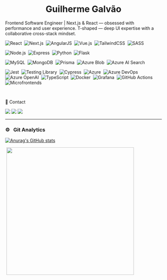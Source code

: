 <h1 align="center">Guilherme Galvão</h1>

Frontend Software Engineer | Next.js & React — obsessed with performance and user experience. T-shaped — deep UI expertise with a collaborative cross-stack mindset.


<!-- Frontend -->
![React](https://img.shields.io/badge/-React-05122A?style=flat&logo=react)&nbsp;
![Next.js](https://img.shields.io/badge/-Next.js-05122A?style=flat&logo=nextdotjs)&nbsp;
![AngularJS](https://img.shields.io/badge/-AngularJS-05122A?style=flat&logo=angular)&nbsp;
![Vue.js](https://img.shields.io/badge/-Vue.js-05122A?style=flat&logo=vue.js)&nbsp;
![TailwindCSS](https://img.shields.io/badge/-TailwindCSS-05122A?style=flat&logo=tailwindcss)&nbsp;
![SASS](https://img.shields.io/badge/-SASS-05122A?style=flat&logo=sass)&nbsp;

<!-- Backend -->
![Node.js](https://img.shields.io/badge/-Node.js-05122A?style=flat&logo=node.js)&nbsp;
![Express](https://img.shields.io/badge/-Express-05122A?style=flat&logo=express)&nbsp;
![Python](https://img.shields.io/badge/-Python-05122A?style=flat&logo=python)&nbsp;
![Flask](https://img.shields.io/badge/-Flask-05122A?style=flat&logo=flask)&nbsp;

<!-- DB / Storage -->
![MySQL](https://img.shields.io/badge/-MySQL-05122A?style=flat&logo=mysql)&nbsp;
![MongoDB](https://img.shields.io/badge/-MongoDB-05122A?style=flat&logo=mongodb)&nbsp;
![Prisma](https://img.shields.io/badge/-Prisma-05122A?style=flat&logo=prisma)&nbsp;
![Azure Blob](https://img.shields.io/badge/-Azure%20Blob-05122A?style=flat&logo=microsoftazure)&nbsp;
![Azure AI Search](https://img.shields.io/badge/-Azure%20AI%20Search-05122A?style=flat&logo=microsoftazure)&nbsp;

<!-- Testes / Cloud / Extras -->
![Jest](https://img.shields.io/badge/-Jest-05122A?style=flat&logo=jest)&nbsp;
![Testing Library](https://img.shields.io/badge/-Testing%20Library-05122A?style=flat&logo=testinglibrary)&nbsp;
![Cypress](https://img.shields.io/badge/-Cypress-05122A?style=flat&logo=cypress)&nbsp;
![Azure](https://img.shields.io/badge/-Azure-05122A?style=flat&logo=microsoftazure)&nbsp;
![Azure DevOps](https://img.shields.io/badge/-Azure%20DevOps-05122A?style=flat&logo=azuredevops)&nbsp;
![Azure OpenAI](https://img.shields.io/badge/-Azure%20OpenAI-05122A?style=flat&logo=microsoftazure)&nbsp;
![TypeScript](https://img.shields.io/badge/-TypeScript-05122A?style=flat&logo=typescript)&nbsp;
![Docker](https://img.shields.io/badge/-Docker-05122A?style=flat&logo=docker)&nbsp;
![Grafana](https://img.shields.io/badge/-Grafana-05122A?style=flat&logo=grafana)&nbsp;
![GitHub Actions](https://img.shields.io/badge/-GitHub%20Actions-05122A?style=flat&logo=githubactions)&nbsp;
![Microfrontends](https://img.shields.io/badge/-Microfrontends-05122A?style=flat)&nbsp;


<br/>


🤝  Contact

[<img src="https://img.shields.io/badge/linkedin-%230077B5.svg?&style=for-the-badge&logo=linkedin&logoColor=white" />](https://www.linkedin.com/in/guigalvao)
[<img src=" https://img.shields.io/badge/GitHub-100000?style=for-the-badge&logo=github&logoColor=white" />](https://github.com/guialvesgalvao)
[<img src="https://img.shields.io/badge/WhatsApp-25D366?style=for-the-badge&logo=whatsapp&logoColor=white"/>](http://wa.me/5511954035132)
<hr>


### ⚙️ &nbsp; Git Analytics
[![Anurag's GitHub stats](https://github-readme-stats.vercel.app/api?username=guialvesgalvao&theme=dark)](https://github.com/anuraghazra/github-readme-stats)
<p>&nbsp;<img align="center" src="https://github-readme-stats.vercel.app/api/top-langs/?username=guialvesgalvao&theme=dark&layout=compact" width="410" /></p>

